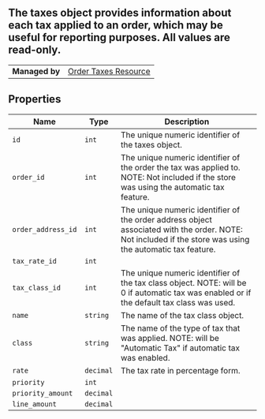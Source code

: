 ## The taxes object provides information about each tax applied to an order, which may be useful for reporting purposes. All values are read-only.

|||
|---|---|
| **Managed by** | [Order Taxes Resource](/api/stores/v2/orders/taxes)

## Properties

| Name | Type | Description |
| --- | --- | --- |
| `id` | `int` | The unique numeric identifier of the taxes object. |
| `order_id` | `int` | The unique numeric identifier of the order the tax was applied to. NOTE: Not included if the store was using the automatic tax feature. |
| `order_address_id` | `int` | The unique numeric identifier of the order address object associated with the order. NOTE: Not included if the store was using the automatic tax feature. |
| `tax_rate_id` | `int` |
| `tax_class_id` | `int` | The unique numeric identifier of the tax class object. NOTE: will be 0 if automatic tax was enabled or if the default tax class was used. |
| `name` | `string` | The name of the tax class object. |
| `class` | `string` | The name of the type of tax that was applied. NOTE: will be "Automatic Tax" if automatic tax was enabled. |
| `rate` | `decimal` | The tax rate in percentage form. |
| `priority` | `int` |
| `priority_amount` | `decimal` |
| `line_amount` | `decimal` |